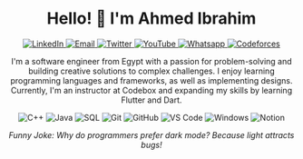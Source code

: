 <h1 align="center">Hello! 👋 I'm Ahmed Ibrahim</h1>

<p align="center">
  <a href="https://www.linkedin.com/in/ahmed-ibrahim-2a7851254/">
    <img alt="LinkedIn" src="https://img.shields.io/badge/LinkedIn-blue?style=flat-square&logo=linkedin">
  </a>
  <a href="mailto:Ahmed.ibrahim7893@gmail.com">
    <img alt="Email" src="https://img.shields.io/badge/Email-D14836?style=flat-square&logo=gmail&logoColor=white">
  </a>
  <a href="https://twitter.com/jamika7893">
    <img alt="Twitter" src="https://img.shields.io/badge/Twitter-1DA1F2?style=flat-square&logo=twitter&logoColor=white">
  </a>
  <a href="https://www.youtube.com/channel/UCtJsWJh15XRxNjTkii4xsSw">
    <img alt="YouTube" src="https://img.shields.io/badge/YouTube-FF0000?style=flat-square&logo=youtube&logoColor=white">
  </a>
  <a href="https://wa.link/uohlcp">
    <img alt="Whatsapp" src="https://img.shields.io/badge/Whatsapp-075e54?style=flat-square&logo=Whatsapp&logoColor=white">
  </a>
  <a href="https://codeforces.com/profile/jamika78">
    <img alt="Codeforces" src="https://img.shields.io/badge/Codeforces-yellow?style=flat-square&logo=codeforces">
  </a>
</p>

<p align="center">
  I'm a software engineer from Egypt with a passion for problem-solving and building creative solutions to complex challenges. I enjoy learning programming languages and frameworks, as well as implementing designs. Currently, I'm an instructor at Codebox and expanding my skills by learning Flutter and Dart.
</p>

<p align="center">
  <img alt="C++" src="https://img.shields.io/badge/-C++-00599C?style=flat-square&logo=c%2B%2B">
  <img alt="Java" src="https://img.shields.io/badge/-Java-007396?style=flat-square&logo=java">
  <img alt="SQL" src="https://img.shields.io/badge/-SQL-4479A1?style=flat-square&logo=sql">
  <img alt="Git" src="https://img.shields.io/badge/-Git-F05032?style=flat-square&logo=git&logoColor=white">
  <img alt="GitHub" src="https://img.shields.io/badge/-GitHub-181717?style=flat-square&logo=github">
  <img alt="VS Code" src="https://img.shields.io/badge/-VS%20Code-007ACC?style=flat-square&logo=visual-studio-code&logoColor=white">
  <img alt="Windows" src="https://img.shields.io/badge/-Windows-0078D6?style=flat-square&logo=windows&logoColor=white">
  <img alt="Notion" src="https://img.shields.io/badge/-Notion-000000?style=flat-square&logo=notion&logoColor=white">
</p>

<p align="center">
  <em>Funny Joke: Why do programmers prefer dark mode? Because light attracts bugs!</em>
</p>
